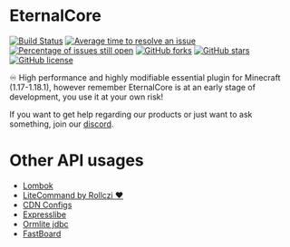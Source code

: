 # EternalCore
[![Build Status](https://github.com/EternalCodeTeam/EternalCore/actions/workflows/gradle.yml/badge.svg)](https://github.com/EternalCodeTeam/EternalCore/actions/actions/workflows/gradle.yml)
[![Average time to resolve an issue](http://isitmaintained.com/badge/resolution/EternalCodeTeam/EternalCore.svg)](http://isitmaintained.com/project/EternalCodeTeam/EternalCore "Average time to resolve an issue")
[![Percentage of issues still open](http://isitmaintained.com/badge/open/EternalCodeTeam/EternalCore.svg)](http://isitmaintained.com/project/EternalCodeTeam/EternalCore "Percentage of issues still open")
[![GitHub forks](https://img.shields.io/github/forks/EternalCodeTeam/EternalCore)](https://github.com/EternalCodeTeam/EternalCore/network)
[![GitHub stars](https://img.shields.io/github/stars/EternalCodeTeam/EternalCore)](https://github.com/EternalCodeTeam/EternalCore/stargazers)
[![GitHub license](https://img.shields.io/github/license/EternalCodeTeam/EternalCore)](https://github.com/EternalCodeTeam/EternalCore/blob/master/LICENSE)

♾️ High performance and highly modifiable essential plugin for Minecraft (1.17-1.18.1), however remember EternalCore is at an early stage of development, you use it at your own risk!

If you want to get help regarding our products or just want to ask something, join our [discord](https://discord.gg/MUCKhgFUCA).

# Other API usages
- [Lombok](https://projectlombok.org/)
- [LiteCommand by Rollczi ❤️](https://github.com/Rollczi/LiteCommands)
- [CDN Configs](https://github.com/dzikoysk/cdn)
- [Expresslibe](https://github.com/panda-lang/expressible)
- [Ormlite jdbc](https://github.com/j256/ormlite-jdbc)
- [FastBoard](https://github.com/MrMicky-FR/FastBoard)
